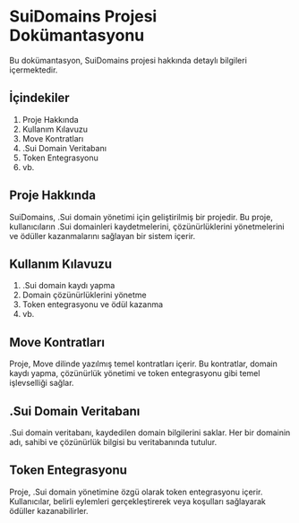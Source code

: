 # SuiDomains Projesi Dokümantasyonu

Bu dokümantasyon, SuiDomains projesi hakkında detaylı bilgileri içermektedir.

## İçindekiler

1. Proje Hakkında
2. Kullanım Kılavuzu
3. Move Kontratları
4. .Sui Domain Veritabanı
5. Token Entegrasyonu
6. vb.

## Proje Hakkında

SuiDomains, .Sui domain yönetimi için geliştirilmiş bir projedir. Bu proje, kullanıcıların .Sui domainleri kaydetmelerini, çözünürlüklerini yönetmelerini ve ödüller kazanmalarını sağlayan bir sistem içerir.

## Kullanım Kılavuzu

1. .Sui domain kaydı yapma
2. Domain çözünürlüklerini yönetme
3. Token entegrasyonu ve ödül kazanma
4. vb.

## Move Kontratları

Proje, Move dilinde yazılmış temel kontratları içerir. Bu kontratlar, domain kaydı yapma, çözünürlük yönetimi ve token entegrasyonu gibi temel işlevselliği sağlar.

## .Sui Domain Veritabanı

.Sui domain veritabanı, kaydedilen domain bilgilerini saklar. Her bir domainin adı, sahibi ve çözünürlük bilgisi bu veritabanında tutulur.

## Token Entegrasyonu

Proje, .Sui domain yönetimine özgü olarak token entegrasyonu içerir. Kullanıcılar, belirli eylemleri gerçekleştirerek veya koşulları sağlayarak ödüller kazanabilirler.

